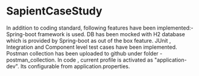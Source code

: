 # SapientCaseStudy


In addition to coding standard, following features have been implemented:- 
Spring-boot framework is used.
DB has been mocked with H2 database which is provided by Spring-boot as out of the box feature.
JUnit , Integration and Component level test cases have been implemented.
Postman collection has been uploaded to github under folder - postman_collection.
In code , current profile is activated as "application-dev". Its configurable from application.properties.

